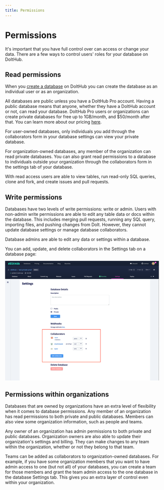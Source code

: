 ```yaml
---
title: Permissions
---
```


# Permissions

It's important that you have full control over can access or change your data. There are a few ways to control users' roles for your database on DoltHub.

## Read permissions

When you [create a database](https://www.dolthub.com/profile/new-repository) on DoltHub you can create the database as an individual user or as an organization.

All databases are public unless you have a DoltHub Pro account. Having a public database means that anyone, whether they have a DoltHub account or not, can read your database. DoltHub Pro users or organizations can create private databases for free up to 1GB/month, and $50/month after that. You can learn more about our pricing [here](https://www.dolthub.com/pricing).

For user-owned databases, only individuals you add through the collaborators form in your database settings can view your private database.

For organization-owned databases, any member of the organization can read private databases. You can also grant read permissions to a database to individuals outside your organization through the collaborators form in the settings tab of your database.

With read access users are able to view tables, run read-only SQL queries, clone and fork, and create issues and pull requests.

## Write permissions

Databases have two levels of write permissions: write or admin. Users with non-admin write permissions are able to edit any table data or docs within the database. This includes merging pull requests, running any SQL query, importing files, and pushing changes from Dolt. However, they cannot update database settings or manage database collaborators.

Database admins are able to edit any data or settings within a database.

You can add, update, and delete collaborators in the Settings tab on a database page:

![Collaborator form](../../.gitbook/assets/database-settings-collabs.png)

## Permissions within organizations

Databases that are owned by organizations have an extra level of flexibility when it comes to database permissions. Any member of an organization has read permissions to both private and public databases. Members can also view some organization information, such as people and teams.

Any owner of an organization has admin permissions to both private and public databases. Organization owners are also able to update their organization's settings and billing. They can make changes to any team within the organization, whether or not they belong to that team.

Teams can be added as collaborators to organization-owned databases. For example, if you have some organization members that you want to have admin access to one (but not all) of your databases, you can create a team for those members and grant the team admin access to the one database in the database Settings tab. This gives you an extra layer of control even within your organization.
